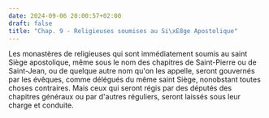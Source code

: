 ```yaml
---
date: 2024-09-06 20:00:57+02:00
draft: false
title: "Chap. 9 - Religieuses soumises au Si\xE8ge Apostolique"
---
```





Les monastères de religieuses qui sont immédiatement soumis au saint Siège apostolique, même sous le nom des chapitres de Saint-Pierre ou de Saint-Jean, ou de quelque autre nom qu'on les appelle, seront gouvernés par les évêques, comme délégués du même saint Siège, nonobstant toutes choses contraires. Mais ceux qui seront régis par des députés des chapitres généraux ou par d'autres réguliers, seront laissés sous leur charge et conduite.
